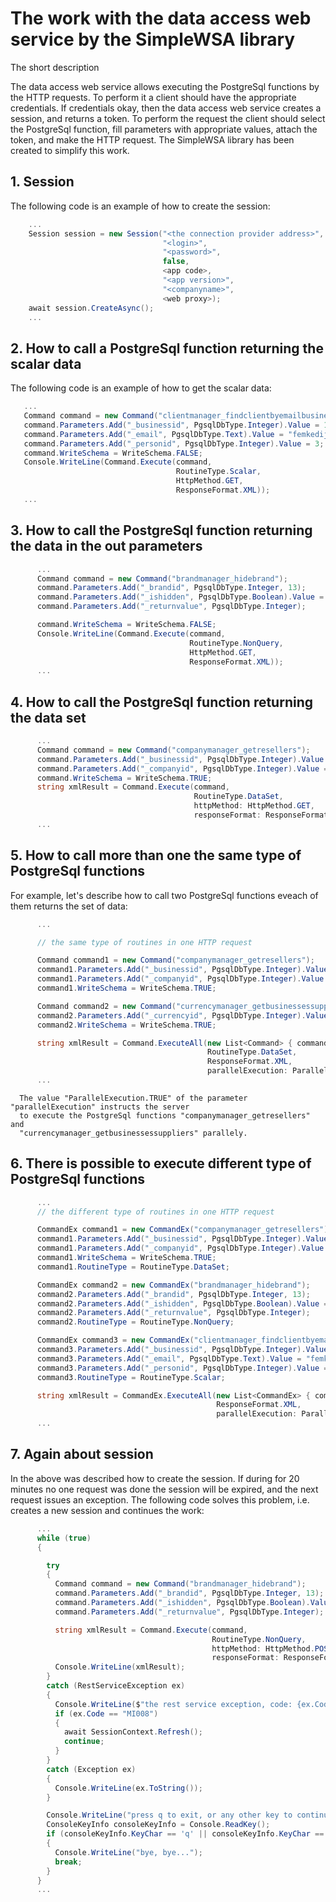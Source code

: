 # The work with the data access web service by the SimpleWSA library

The short description

  The data access web service allows executing the PostgreSql functions by the HTTP 
requests. To perform it a client should have the appropriate credentials. If credentials
okay, then the data access web service creates a session, and returns a token.
  To perform the request the client should select the PostgreSql function, fill parameters
with appropriate values, attach the token, and make the HTTP request.
  The SimpleWSA library has been created to simplify this work.

## 1. Session

  The following code is an example of how to create the session:

  ```csharp
      ...
      Session session = new Session("<the connection provider address>",
                                    "<login>",
                                    "<password>",
                                    false,
                                    <app code>,
                                    "<app version>",
                                    "<companyname>",
                                    <web proxy>);
      await session.CreateAsync();
	  ...
  ```

## 2. How to call a PostgreSql function returning the scalar data

   The following code is an example of how to get the scalar data:

   ```csharp
      ...
      Command command = new Command("clientmanager_findclientbyemailbusiness");
      command.Parameters.Add("_businessid", PgsqlDbType.Integer).Value = 1;
      command.Parameters.Add("_email", PgsqlDbType.Text).Value = "femkedijkema@hotmail.com";
      command.Parameters.Add("_personid", PgsqlDbType.Integer).Value = 3;
      command.WriteSchema = WriteSchema.FALSE;
      Console.WriteLine(Command.Execute(command,
                                        RoutineType.Scalar,
                                        HttpMethod.GET,
                                        ResponseFormat.XML));
	  ...
   ```

## 3. How to call the PostgreSql function returning the data in the out parameters

```csharp
      ...
      Command command = new Command("brandmanager_hidebrand");
      command.Parameters.Add("_brandid", PgsqlDbType.Integer, 13);
      command.Parameters.Add("_ishidden", PgsqlDbType.Boolean).Value = false;
      command.Parameters.Add("_returnvalue", PgsqlDbType.Integer);

	  command.WriteSchema = WriteSchema.FALSE;
      Console.WriteLine(Command.Execute(command,
                                        RoutineType.NonQuery,
                                        HttpMethod.GET,
                                        ResponseFormat.XML));
	  ...
```

## 4. How to call the PostgreSql function returning the data set

```csharp
      ...
      Command command = new Command("companymanager_getresellers");
      command.Parameters.Add("_businessid", PgsqlDbType.Integer).Value = 1;
      command.Parameters.Add("_companyid", PgsqlDbType.Integer).Value = 13;
	  command.WriteSchema = WriteSchema.TRUE;
      string xmlResult = Command.Execute(command,
                                         RoutineType.DataSet,
                                         httpMethod: HttpMethod.GET,
                                         responseFormat: ResponseFormat.XML);
      ...
```

## 5. How to call more than one the same type of PostgreSql functions

   For example, let's describe how to call two PostgreSql functions eveach of them 
   returns the set of data:

```csharp
      ...

	  // the same type of routines in one HTTP request

      Command command1 = new Command("companymanager_getresellers");
      command1.Parameters.Add("_businessid", PgsqlDbType.Integer).Value = 1;
      command1.Parameters.Add("_companyid", PgsqlDbType.Integer).Value = 13;
      command1.WriteSchema = WriteSchema.TRUE;

      Command command2 = new Command("currencymanager_getbusinessessuppliers");
      command2.Parameters.Add("_currencyid", PgsqlDbType.Integer).Value = 1;
      command2.WriteSchema = WriteSchema.TRUE;

      string xmlResult = Command.ExecuteAll(new List<Command> { command1, command2 },
                                            RoutineType.DataSet,
                                            ResponseFormat.XML,
                                            parallelExecution: ParallelExecution.TRUE);
      ...
```

	  The value "ParallelExecution.TRUE" of the parameter "parallelExecution" instructs the server
	  to execute the PostgreSql functions "companymanager_getresellers" and 
	  "currencymanager_getbusinessessuppliers" parallely.

## 6. There is possible to execute different type of PostgreSql functions 

```csharp
      ...
      // the different type of routines in one HTTP request

      CommandEx command1 = new CommandEx("companymanager_getresellers");
      command1.Parameters.Add("_businessid", PgsqlDbType.Integer).Value = 1;
      command1.Parameters.Add("_companyid", PgsqlDbType.Integer).Value = 13;
      command1.WriteSchema = WriteSchema.TRUE;
      command1.RoutineType = RoutineType.DataSet;

      CommandEx command2 = new CommandEx("brandmanager_hidebrand");
      command2.Parameters.Add("_brandid", PgsqlDbType.Integer, 13);
      command2.Parameters.Add("_ishidden", PgsqlDbType.Boolean).Value = false;
      command2.Parameters.Add("_returnvalue", PgsqlDbType.Integer);
      command2.RoutineType = RoutineType.NonQuery;

      CommandEx command3 = new CommandEx("clientmanager_findclientbyemailbusiness");
      command3.Parameters.Add("_businessid", PgsqlDbType.Integer).Value = 1;
      command3.Parameters.Add("_email", PgsqlDbType.Text).Value = "femkedijkema@hotmail.com";
      command3.Parameters.Add("_personid", PgsqlDbType.Integer).Value = 3;
      command3.RoutineType = RoutineType.Scalar;

      string xmlResult = CommandEx.ExecuteAll(new List<CommandEx> { command1, command2, command3 },
                                              ResponseFormat.XML,
                                              parallelExecution: ParallelExecution.TRUE);
      ...
```

## 7. Again about session
   
   In the above was described how to create the session. If during for 20 minutes no one request 
   was done the session will be expired, and the next request issues an exception.
   The following code solves this problem, i.e. creates a new session and continues the work:

```csharp
      ...
      while (true)
      {

        try
        {
          Command command = new Command("brandmanager_hidebrand");
          command.Parameters.Add("_brandid", PgsqlDbType.Integer, 13);
          command.Parameters.Add("_ishidden", PgsqlDbType.Boolean).Value = false;
          command.Parameters.Add("_returnvalue", PgsqlDbType.Integer);

          string xmlResult = Command.Execute(command,
                                             RoutineType.NonQuery,
                                             httpMethod: HttpMethod.POST,
                                             responseFormat: ResponseFormat.XML);
          Console.WriteLine(xmlResult);
        }
        catch (RestServiceException ex)
        {
          Console.WriteLine($"the rest service exception, code: {ex.Code}, message: {ex.Message}");
          if (ex.Code == "MI008")
          {
            await SessionContext.Refresh();
            continue;
          }
        }
        catch (Exception ex)
        {
          Console.WriteLine(ex.ToString());
        }

        Console.WriteLine("press q to exit, or any other key to continue the work...");
        ConsoleKeyInfo consoleKeyInfo = Console.ReadKey();
        if (consoleKeyInfo.KeyChar == 'q' || consoleKeyInfo.KeyChar == 'Q')
        {
          Console.WriteLine("bye, bye...");
          break;
        }
      }
	  ...
```